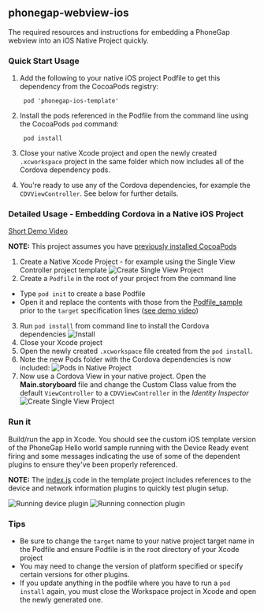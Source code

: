 ## phonegap-webview-ios

The required resources and instructions for embedding a PhoneGap webview into an iOS Native Project quickly.  

### Quick Start Usage
1. Add the following to your native iOS project Podfile to get this dependency from the CocoaPods registry:	
		
		pod 'phonegap-ios-template'	
	
2. Install the pods referenced in the Podfile from the command line using the CocoaPods `pod` command:

		pod install
	
3. Close your native Xcode project and open the newly created `.xcworkspace` project in the same folder which now includes 
all of the Cordova dependency pods. 

4. You're ready to use any of the Cordova dependencies, for example the `CDVViewController`. See below for further details. 

### Detailed Usage - Embedding Cordova in a Native iOS Project
[Short Demo Video](https://www.youtube.com/watch?v=M6Q6ak7UfvQ)

**NOTE:** This project assumes you have [previously installed CocoaPods](https://guides.cocoapods.org/using/getting-started.html) 

1. Create a Native Xcode Project - for example using the Single View Controller project template
![Create Single View Project](_imgs/step1.png)
2. Create a `Podfile` in the root of your project from the command line 
  - Type `pod init` to create a base Podfile
  - Open it and replace the contents with those from the [Podfile_sample](Podfile_sample) prior to the `target` specification lines ([see demo video](https://www.youtube.com/watch?v=M6Q6ak7UfvQ))  
3. Run `pod install` from command line to install the Cordova dependencies
![Install](_imgs/install.png)
4. Close your Xcode project 
5. Open the newly created `.xcworkspace` file created from the `pod install`. 
6. Note the new Pods folder with the Cordova dependencies is now included:
![Pods in Native Project](_imgs/pods.png)
7. Now use a Cordova View in your native project. Open the **Main.storyboard** file 
and change the Custom Class value from the default `ViewController` to a `CDVViewController` in the *Identity Inspector*  
![Create Single View Project](_imgs/step-vc.png)

### Run it
Build/run the app in Xcode. You should see the custom iOS template version of the PhoneGap Hello world sample running with the Device Ready event firing and 
some messages indicating the use of some of the dependent plugins to ensure they've been properly referenced. 

**NOTE:** The [index.js](resources/www/js/index.js) code in the template project includes references to the device and network information plugins to 
quickly test plugin setup.   

![Running device plugin](_imgs/run1.png)
![Running connection plugin](_imgs/run2.png)	


### Tips
- Be sure to change the `target` name to your native project target name in the Podfile and ensure Podfile is in the root directory of your Xcode project
- You may need to change the version of platform specified or specify certain versions for other plugins.
- If you update anything in the podfile where you have to run a `pod install` again, you must close the Workspace project in Xcode and open the newly generated one. 

